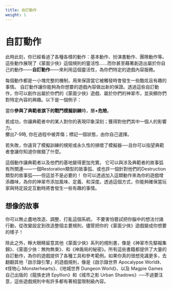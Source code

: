 ```yaml
---
title: 自訂動作
weight: 1
---
```


# 自訂動作
此時此刻，你已經看過了各種各樣的動作：基本動作、扮演書動作、團隊動作等。
這些動作展現了《蒙面少俠》這個規則的靈活性……而你甚至藉著創造出屬於你自己的動作——**自訂動作**——來利用這個靈活性，為你們特定的遊戲內容服務。

每個動作都是一小塊完整的機制，用來保證當它被觸發時會發生一些酷炫且有趣的事情。
自訂動作讓你能夠為你想要的遊戲內容做出新的保證。透過這些自訂動作，你可以創作出屬於你們的《蒙面少俠》遊戲、屬於你們的神翠市，並突顯你們對特定內容的興趣。以下是一個例子：

<div class='Move'>

當你<b>參與了典範者旗下的戰鬥模擬訓練</b>時，擲<b>+危險</b>。

<tag>若成功</tag>，你讓典範者中的某人對你的表現印象深刻；獲得對他們其中一個人的影響力。<br/>
<tag>擲出7-9時</tag>, 你在過程中被弄傷；標記一個狀態，由你自己選擇。<br/>

<tag>若失敗</tag>，你違背了模擬訓練的規矩或永久性的損壞了模擬器──且你可以指望典範者會讓你知道你做錯了什麼。
</div>

這個動作讓典範者以及他們的基地變得更加充實。
它可以與涉及典範者的故事弧有所關連——一個Restoration類型的故事弧、或也許一個針對他們的Destruction類型的故事弧——但這並不是必要的！
你可以透過加入這類動作來為你的遊戲增添趣味，為你的神翠市添加風味、定義、和深度。透過這個方式，你能夠確保當玩家與特定設定互動時將會發生一些有趣的事情。


## 想像的故事
你可以無止盡地改造、調整、打亂這個系統。
不要害怕嘗試把你腦中的想法付諸行動，從改變設定到改造整個主要規則，儘管把你的《蒙面少俠》遊戲變成你想要的樣子！

除此之外，睜大眼睛留意其他《蒙面少俠》系列的規則書，像是《神翠市先驅報集錦》、《蒙面少俠：無拘無束》、和《神盾局的秘密》。所有這些書籍都提供了大量的自訂動作，為你的遊戲提供了各種工具和參考範例。如果你真的很想見識更多，去翻翻其他「啟示錄引擎」的遊戲規則，像是《啟示錄世界 Apocalypse World》、《怪物心 Monsterhearts》、《地城世界 Dungeon World》、以及 Magpie Games 自己出版的《龍族史詩 Epyllion》和《城市之影 Urban Shadows》──不過要注意，這些遊戲規則中有許多都有著相當限制級內容。
